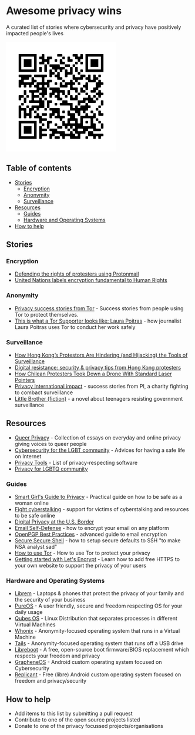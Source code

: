 # Awesome privacy wins
A curated list of stories where cybersecurity and privacy have positively impacted people's lives

![QR Code](https://github.com/lzmartinico/awesome-privacy-wins/raw/master/qr.png)

## Table of contents
  - [Stories](#stories)
    - [Encryption](#encryption)
    - [Anonymity](#anonymity)
    - [Surveillance](#surveillance)
  - [Resources](#resources)
    - [Guides](#guides)
    - [Hardware and Operating Systems](#hardware-and-operating-systems)
  - [How to help](#how-to-help)
    

## Stories

### Encryption

* [Defending the rights of protesters using Protonmail](https://protonmail.com/blog/protesters-free-speech/)
* [United Nations labels encryption fundamental to Human Rights](https://www.ohchr.org/EN/NewsEvents/Pages/HRencryptionanonymityinadigitalage.aspx)

### Anonymity
- [Privacy success stories from Tor](https://blog.torproject.org/how-has-tor-helped-you-send-us-your-story) - Success stories from people using Tor to protect themselves.
- [This is what a Tor Supporter looks like: Laura Poitras](https://blog.torproject.org/what-tor-supporter-looks-laura-poitras) - how journalist Laura Poitras uses Tor to conduct her work safely

### Surveillance
- [How Hong Kong’s Protestors Are Hindering (and Hijacking) the Tools of Surveillance](https://gizmodo.com/how-hong-kong-s-protestors-are-hindering-and-hijacking-1836732933)
- [Digital resistance: security & privacy tips from Hong Kong protesters](https://medium.com/crypto-punks/digital-resistance-security-privacy-tips-from-hong-kong-protesters-37ff9ef73129)
- [How Chilean Protesters Took Down a Drone With Standard Laser Pointers](https://www.nextgov.com/emerging-tech/2019/11/how-chilean-protesters-took-down-drone-standard-laser-pointers/161288/)
- [Privacy International impact](https://privacyinternational.org/impact) - success stories from PI, a charity fighting to combact surveillance
- [Little Brother (fiction)](https://craphound.com/littlebrother/download/) - a novel about teenagers resisting government surveillance

## Resources
- [Queer Privacy](https://leanpub.com/queerprivacy) - Collection of essays on everyday and online privacy giving voices to queer people
- [Cybersecurity for the LGBT community](https://www.lgbttech.org/cybersecurity) - Advices for having a safe life on Internet
- [Privacy Tools](https://www.privacytools.io/) - List of privacy-respecting software
- [Privacy for LGBTQ community](https://www.circadence.com/blog/cyber-security-and-the-lgbtqia-community/)

### Guides
 
 - [Smart Girl's Guide to Privacy](https://nostarch.com/smartgirlsguide) - Practical guide on how to be safe as a woman online
 - [Fight cyberstalking](https://www.fightcyberstalking.org/) - support for victims of cyberstalking and resources to be safe online
 - [Digital Privacy at the U.S. Border](https://www.eff.org/wp/digital-privacy-us-border-2017)
 - [Email Self-Defense](https://emailselfdefense.fsf.org/en/) - how to encrypt your email on any platform
 - [OpenPGP Best Practices](https://riseup.net/en/security/message-security/openpgp/gpg-best-practices) - advanced guide to email encryption
 - [Secure Secure Shell](https://stribika.github.io/2015/01/04/secure-secure-shell.html) - how to setup secure defaults to SSH "to make NSA analyst sad"
 - [How to use Tor](https://www.techradar.com/uk/how-to/how-to-protect-your-privacy-online-with-tor-browser-improve-your-security-and-stay-anonymous) - How to use Tor to protect your privacy
 - [Getting started with Let's Encrypt](https://letsencrypt.org/getting-started/) - Learn how to add free HTTPS to your own website to support the privacy of your users

### Hardware and Operating Systems

- [Librem](https://puri.sm/) - Laptops & phones that protect the privacy of your family and the security of your business
- [PureOS](https://pureos.net/) - A user friendly, secure and freedom respecting OS for your daily usage
- [Qubes OS](https://www.qubes-os.org/) - Linux Distribution that separates processes in different Virtual Machines
- [Whonix](https://www.whonix.org/) - Anonymity-focused operating system that runs in a Virtual Machine
- [Tails](https://tails.boum.org/) - Anonymity-focused operating system that runs off a USB drive
- [Libreboot](https://libreboot.org/) - A free, open-source boot firmware/BIOS replacement which respects your freedom and privacy
- [GrapheneOS](https://grapheneos.org/) - Android custom operating system focused on Cybersecurity
- [Replicant](https://www.replicant.us/) - Free (libre) Android custom operating system focused on freedom and privacy/security

## How to help

- Add items to this list by submitting a pull request
- Contribute to one of the open source projects listed
- Donate to one of the privacy focussed projects/organisations
